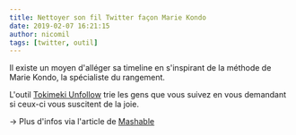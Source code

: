 ```yaml
---
title: Nettoyer son fil Twitter façon Marie Kondo
date: 2019-02-07 16:21:15
author: nicomil
tags: [twitter, outil]
---
```

Il existe un moyen d'alléger sa timeline en s'inspirant de la méthode de Marie Kondo, la spécialiste du rangement.

L'outil [Tokimeki Unfollow](https://tokimeki-unfollow.glitch.me/) trie les gens que vous suivez en vous demandant si ceux-ci vous suscitent de la joie.

-> Plus d'infos via l'article de [Mashable](https://mashable.com/article/twitter-unfollow-marie-kondo/?europe=true#Iopv3w.km5qZ)
